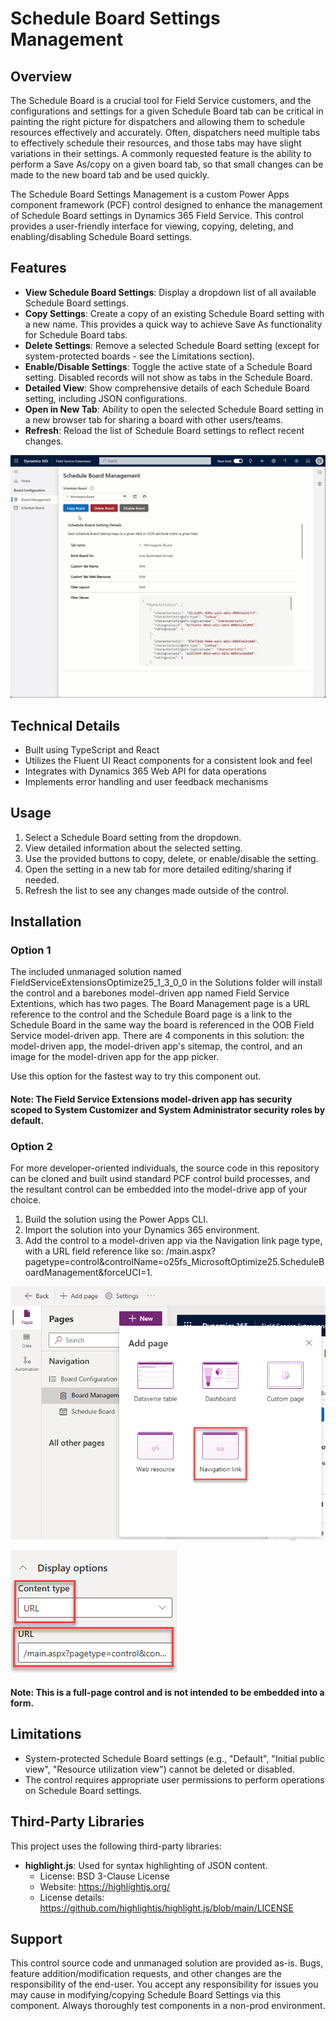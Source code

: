 # Schedule Board Settings Management

## Overview

The Schedule Board is a crucial tool for Field Service customers, and the configurations and settings for a given Schedule Board tab can be critical in painting the right picture for dispatchers and allowing them to schedule resources effectively and accurately. Often, dispatchers need multiple tabs to effectively schedule their resources, and those tabs may have slight variations in their settings. A commonly requested feature is the ability to perform a Save As/copy on a given board tab, so that small changes can be made to the new board tab and be used quickly.

The Schedule Board Settings Management is a custom Power Apps component framework (PCF) control designed to enhance the management of Schedule Board settings in Dynamics 365 Field Service. This control provides a user-friendly interface for viewing, copying, deleting, and enabling/disabling Schedule Board settings.

## Features

- **View Schedule Board Settings**: Display a dropdown list of all available Schedule Board settings.
- **Copy Settings**: Create a copy of an existing Schedule Board setting with a new name. This provides a quick way to achieve Save As functionality for Schedule Board tabs.
- **Delete Settings**: Remove a selected Schedule Board setting (except for system-protected boards - see the Limitations section).
- **Enable/Disable Settings**: Toggle the active state of a Schedule Board setting. Disabled records will not show as tabs in the Schedule Board.
- **Detailed View**: Show comprehensive details of each Schedule Board setting, including JSON configurations.
- **Open in New Tab**: Ability to open the selected Schedule Board setting in a new browser tab for sharing a board with other users/teams.
- **Refresh**: Reload the list of Schedule Board settings to reflect recent changes.

![](images/image1.gif)

## Technical Details

- Built using TypeScript and React
- Utilizes the Fluent UI React components for a consistent look and feel
- Integrates with Dynamics 365 Web API for data operations
- Implements error handling and user feedback mechanisms

## Usage

1. Select a Schedule Board setting from the dropdown.
2. View detailed information about the selected setting.
3. Use the provided buttons to copy, delete, or enable/disable the setting.
4. Open the setting in a new tab for more detailed editing/sharing if needed.
5. Refresh the list to see any changes made outside of the control.

## Installation

### Option 1
The included unmanaged solution named FieldServiceExtensionsOptimize25_1_3_0_0 in the Solutions folder will install the control and a barebones model-driven app named Field Service Extentions, which has two pages. The Board Management page is a URL reference to the control and the Schedule Board page is a link to the Schedule Board in the same way the board is referenced in the OOB Field Service model-driven app. There are 4 components in this solution: the model-driven app, the model-driven app's sitemap, the control, and an image for the model-driven app for the app picker.

Use this option for the fastest way to try this component out.

#### Note: The Field Service Extensions model-driven app has security scoped to System Customizer and System Administrator security roles by default.

### Option 2
For more developer-oriented individuals, the source code in this repository can be cloned and built usind standard PCF control build processes, and the resultant control can be embedded into the model-drive app of your choice.

1. Build the solution using the Power Apps CLI.
2. Import the solution into your Dynamics 365 environment.
3. Add the control to a model-driven app via the Navigation link page type, with a URL field reference like so: /main.aspx?pagetype=control&controlName=o25fs_MicrosoftOptimize25.ScheduleBoardManagement&forceUCI=1. 

![](images/image2.png)

![](images/image3.png)

#### Note: This is a full-page control and is not intended to be embedded into a form.

## Limitations

- System-protected Schedule Board settings (e.g., "Default", "Initial public view", "Resource utilization view") cannot be deleted or disabled.
- The control requires appropriate user permissions to perform operations on Schedule Board settings.

## Third-Party Libraries

This project uses the following third-party libraries:

- **highlight.js**: Used for syntax highlighting of JSON content.
  - License: BSD 3-Clause License
  - Website: https://highlightjs.org/
  - License details: https://github.com/highlightjs/highlight.js/blob/main/LICENSE

## Support

This control source code and unmanaged solution are provided as-is. Bugs, feature addition/modification requests, and other changes are the responsibility of the end-user.
You accept any responsibility for issues you may cause in modifying/copying Schedule Board Settings via this component. Always thoroughly test components in a non-prod environment.
